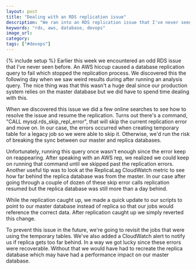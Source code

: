 ```yaml
---
layout: post
title: "Dealing with an RDS replication issue"
description: "We ran into an RDS replication issue that I've never seen before."
keywords: "rds, aws, database, devops"
image_url:
category:
tags: ["#devops"]
---
```

{% include setup %}
Earlier this week we encountered an odd RDS issue that I’ve never seen before. An AWS hiccup caused a database replication query to fail which stopped the replication process. We discovered this the following day when we saw weird results during after running an analysis query. The nice thing was that this wasn't a huge deal since our production system relies on the master database but we did have to spend time dealing with this.

When we discovered this issue we did a few online searches to see how to resolve the issue and resume the replication. Turns out there's a command, "CALL mysql.rds_skip_repl_error", that will skip the current replication error and move on. In our case, the errors occurred when creating temporary table for a legacy job so we were able to skip it. Otherwise, we'd run the risk of breaking the sync between our master and replica databases.

Unfortunately, running this query once wasn't enough since the error keep on reappearing. After speaking with an AWS rep, we realized we could keep on running that command until we skipped past the replication errors. Another useful tip was to look at the ReplicaLag CloudWatch metric to see how far behind the replica database was from the master. In our case after going through a couple of dozen of these skip error calls replication resumed but the replica database was still more than a day behind.

While the replication caught up, we made a quick update to our scripts to point to our master database instead of replica so that our jobs would reference the correct data. After replication caught up we simply reverted this change.

To prevent this issue in the future, we're going to revisit the jobs that were using the temporary tables. We've also added a CloudWatch alert to notify us if replica gets too far behind. In a way we got lucky since these errors were recoverable. Without that we would have had to recreate the replica database which may have had a performance impact on our master database.